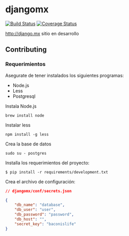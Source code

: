djangomx
========

[![Build Status](https://travis-ci.org/dubnio/djangomx.svg?branch=master)](https://travis-ci.org/dubnio/djangomx)
[![Coverage Status](https://coveralls.io/repos/dubnio/djangomx/badge.svg?branch=master)](https://coveralls.io/r/dubnio/djangomx?branch=master)

http://django.mx sitio en desarrollo

## Contributing

### Requerimientos

Asegurate de tener instalados los siguientes programas:

* Node.js
* Less
* Postgresql

Instala Node.js
```
brew install node
```

Instalar less
```
npm install -g less
```

Crea la base de datos
```
sudo su - postgres

```

Installa los requerimientos del proyecto:

`$ pip install -r requirements/development.txt`

Crea el archivo de configuración:

```json
// djangomx/conf/secrets.json

{
    "db_name": "database",
    "db_user": "user",
    "db_password": "password",
    "db_host": "",
    "secret_key": "baconislife"
}
```
